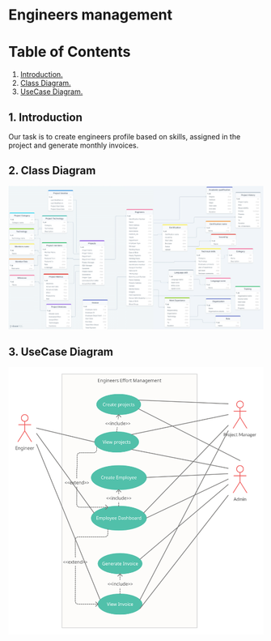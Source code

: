 # Engineers management

# Table of Contents

1. [ Introduction. ](#intro)
2. [ Class Diagram. ](#class)
3. [ UseCase Diagram. ](#usecase)

<a name="intro"></a>

## 1. Introduction

Our task is to create engineers profile based on skills, assigned in the project and generate monthly invoices.

<a name="class"></a>

## 2. Class Diagram

![class](/diagrams/class.png)

<a name="usecase"></a>

## 3. UseCase Diagram

![usecase](/diagrams/usecase.png)
